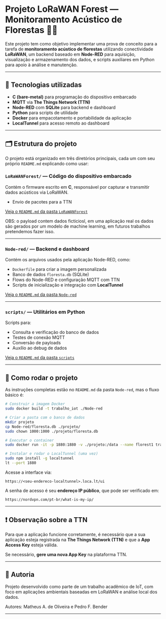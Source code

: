 

# Projeto LoRaWAN Forest — Monitoramento Acústico de Florestas 🌳📡

Este projeto tem como objetivo implementar uma prova de conceito para a tarefa de **monitoramento acústico de florestas** utilizando conectividade **LoRaWAN**, um backend baseado em **Node-RED** para aquisição, visualização e armazenamento dos dados, e scripts auxiliares em Python para apoio à análise e manutenção.

---

## 🔧 Tecnologias utilizadas

- **C (bare-metal)** para programação do dispositivo embarcado
- **MQTT** via **The Things Network (TTN)**
- **Node-RED** com **SQLite** para backend e dashboard
- **Python** para scripts de utilidade
- **Docker** para empacotamento e portabilidade da aplicação
- **LocalTunnel** para acesso remoto ao dashboard

---

## 🗂️ Estrutura do projeto

O projeto está organizado em três diretórios principais, cada um com seu próprio `README.md` explicando como usar:

### `LoRaWANForest/` — Código do dispositivo embarcado

Contém o firmware escrito em **C**, responsável por capturar e transmitir dados acústicos via LoRaWAN.

- Envio de pacotes para a TTN

[Veja o `README.md` da pasta `LoRaWANForest`](./LoRaWANForest/README.md)

OBS: o payload contem dados ficticiosl, em uma aplicação real os dados são gerados por um modelo de machine learning, em futuros trabalhos pretendemos fazer isso.

---

### `Node-red/` — Backend e dashboard

Contém os arquivos usados pela aplicação Node-RED, como:

- `Dockerfile` para criar a imagem personalizada
- Banco de dados `floresta.db` (SQLite)
- Flows do Node-RED e configuração MQTT com TTN
- Scripts de inicialização e integração com **LocalTunnel**

[Veja o `README.md` da pasta `Node-red`](./Node-red/README.md)

---

### `scripts/` — Utilitários em Python

Scripts para:

- Consulta e verificação do banco de dados
- Testes de conexão MQTT
- Conversão de payloads
- Auxílio ao debug de dados

[Veja o `README.md` da pasta `scripts`](./scripts/README.md)

---

## 🚀 Como rodar o projeto

As instruções completas estão no `README.md` da pasta `Node-red`, mas o fluxo básico é:

```bash
# Construir a imagem Docker
sudo docker build -t trabalho_iot ./Node-red

# Criar a pasta com o banco de dados
mkdir projeto
cp Node-red/floresta.db ./projeto/
sudo chown 1000:1000 ./projeto/floresta.db

# Executar o container
sudo docker run -it -p 1880:1880 -v ./projeto:/data --name florest1 trabalho_iot

# Instalar e rodar o LocalTunnel (uma vez)
sudo npm install -g localtunnel
lt --port 1880
````

Acesse a interface via:

```
https://<seu-endereco-localtunnel>.loca.lt/ui
```

A senha de acesso é seu **endereço IP público**, que pode ser verificado em:

```
https://nordvpn.com/pt-br/what-is-my-ip/
```

---

## ❗ Observação sobre a TTN

Para que a aplicação funcione corretamente, é necessário que a sua aplicação esteja registrada na **The Things Network (TTN)** e que a **App Access Key** esteja válida.

Se necessário, **gere uma nova App Key** na plataforma TTN.

---

## 👥 Autoria

Projeto desenvolvido como parte de um trabalho acadêmico de IoT, com foco em aplicações ambientais baseadas em LoRaWAN e análise local dos dados.

Autores: Matheus A. de Oliveira e Pedro F. Bender

---


